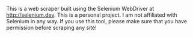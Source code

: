 This is a web scraper built using the Selenium WebDriver at http://selenium.dev. This is a personal project. I am not affiliated with Selenium in any way. If you use this tool, please make sure that you have permission before scraping any site!

